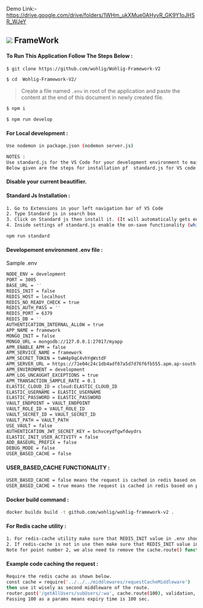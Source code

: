 Demo Link:- https://drive.google.com/drive/folders/1WHm_ukXMue0AHyvR_GK9Y1oJHSR_WJeY

![](https://www.wohlig.com/_nuxt/img/241480c.png) FrameWork
-------------
#### To Run This Application Follow The Steps Below : 
```sh
$ git clone https://github.com/wohlig/Wohlig-Framework-V2
```
```sh 
$ cd  Wohlig-Framework-V2/
```
>Create a file named `.env` in root of the application and paste the content at the end of this document in newly created file.

```sh
$ npm i
```
```sh
$ npm run develop
```

#### For Local development :
```sh
Use nodemon in package.json (nodemon server.js)
```

```sh
NOTES :
Use standard.js for the VS Code for your development environment to maintain the standard of Javascript among all the team members.
Below given are the steps for installation pf  standard.js for VS code
```
#### Disable your current beautifier.
#### Standard Js Installation :
```sh
1. Go to Extensions in your left navigation bar of VS Code
2. Type Standard js in search box
3. Click on Standard js then install it. (It will automatically gets enabled)
4. Inside settings of standard.js enable the on-save functionality (which will automatically do beautification on CTRL + S)
```

```sh
npm run standard 

```




#### Developement environment .env file :
Sample .env
```sh
NODE_ENV = development
PORT = 3005
BASE_URL = ''
REDIS_INIT = false
REDIS_HOST = localhost
REDIS_NO_READY_CHECK = true
REDIS_AUTH_PASS = ''
REDIS_PORT = 6379
REDIS_DB = ''
AUTHENTICATION_INTERNAL_ALLOW = true
APP_NAME = framework
MONGO_INIT = false
MONGO_URL = mongodb://127.0.0.1:27017/myapp
APM_ENABLE_APM = false
APM_SERVICE_NAME = framework
APM_SECRET_TOKEN = twW4p9qC4vhYgWstdF
APM_SERVER_URL = https://71e04c24c1db4adf87a5d7d76f6fb555.apm.ap-south-1.aws.elastic-cloud.com:443
APM_ENVIRONMENT = development
APM_LOG_UNCAUGHT_EXCEPTIONS = true
APM_TRANSACTION_SAMPLE_RATE = 0.1
ELASTIC_CLOUD_ID = cloud:ELASTIC_CLOUD_ID
ELASTIC_USERNAME = ELASTIC_USERNAME
ELASTIC_PASSWORD = ELASTIC_PASSWORD
VAULT_ENDPOINT = VAULT_ENDPOINT
VAULT_ROLE_ID = VAULT_ROLE_ID
VAULT_SECRET_ID = VAULT_SECRET_ID
VAULT_PATH = VAULT_PATH
USE_VAULT = false
AUTHENTICATION_JWT_SECRET_KEY = bchvceydfgwfdwydrs
ELASTIC_INIT_USER_ACTIVITY = false
ADD_BASEURL_PREFIX = false
DEBUG_MODE = false
USER_BASED_CACHE = false
```
#### USER_BASED_CACHE FUNCTIONALITY :
```sh
USER_BASED_CACHE = false means the request is cached in redis based on only url
USER_BASED_CACHE = true means the request is cached in redis based on params such as "req.body, req.query, req.params"

```


#### Docker build command :
```sh
docker buildx build -t github.com/wohlig/wohlig-framework-v2 .
```

#### For Redis cache utility :
```sh
1. For redis-cache utility make sure that REDIS_INIT value in .env should be true
2. If redis-cache is not in use then make sure that REDIS_INIT value in .env should be false.
Note for point number 2, we also need to remove the cache.route() function for its controller for smoothly creating the build for the current app.
```

#### Example code caching the request :
```sh
Require the redis cache as shown below.
const cache = require('../../../middlewares/requestCacheMiddleware')
then use it wisely as second middleware of the route.
router.post('/getAllUsers/subUsers/:wa', cache.route(100), validation, getAllSubUsers)
Passing 100 as a params means expiry time is 100 sec.
```

